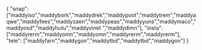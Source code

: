 {
  "snap":  ["maddyiso","maddybork","maddydrek","maddypoot","maddytrem","maddyaqwe","maddyfees","maddyzaen","maddypeas","maddyyuns","maddymaco","maddyosd","maddyhutu","maddyvinet ","maddydimn"],
  "insta": ["maddyrerm","maddyomn","maddyomn","maddyrerm","maddyrerm"],
  "tele":  ["maddyfarn","maddygon","maddytbd","maddytbd","maddygon"]
}
